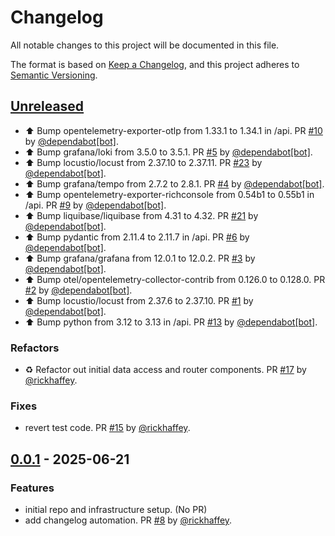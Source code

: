 # Changelog

All notable changes to this project will be documented in this file.

The format is based on [Keep a Changelog](https://keepachangelog.com/en/1.1.0/),
and this project adheres to [Semantic Versioning](https://semver.org/spec/v2.0.0.html).

## [Unreleased]

* ⬆ Bump opentelemetry-exporter-otlp from 1.33.1 to 1.34.1 in /api. PR [#10](https://github.com/rickhaffey/lloyd/pull/10) by [@dependabot[bot]](https://github.com/apps/dependabot).
* ⬆ Bump grafana/loki from 3.5.0 to 3.5.1. PR [#5](https://github.com/rickhaffey/lloyd/pull/5) by [@dependabot[bot]](https://github.com/apps/dependabot).
* ⬆ Bump locustio/locust from 2.37.10 to 2.37.11. PR [#23](https://github.com/rickhaffey/lloyd/pull/23) by [@dependabot[bot]](https://github.com/apps/dependabot).
* ⬆ Bump grafana/tempo from 2.7.2 to 2.8.1. PR [#4](https://github.com/rickhaffey/lloyd/pull/4) by [@dependabot[bot]](https://github.com/apps/dependabot).
* ⬆ Bump opentelemetry-exporter-richconsole from 0.54b1 to 0.55b1 in /api. PR [#9](https://github.com/rickhaffey/lloyd/pull/9) by [@dependabot[bot]](https://github.com/apps/dependabot).
* ⬆ Bump liquibase/liquibase from 4.31 to 4.32. PR [#21](https://github.com/rickhaffey/lloyd/pull/21) by [@dependabot[bot]](https://github.com/apps/dependabot).
* ⬆ Bump pydantic from 2.11.4 to 2.11.7 in /api. PR [#6](https://github.com/rickhaffey/lloyd/pull/6) by [@dependabot[bot]](https://github.com/apps/dependabot).
* ⬆ Bump grafana/grafana from 12.0.1 to 12.0.2. PR [#3](https://github.com/rickhaffey/lloyd/pull/3) by [@dependabot[bot]](https://github.com/apps/dependabot).
* ⬆ Bump otel/opentelemetry-collector-contrib from 0.126.0 to 0.128.0. PR [#2](https://github.com/rickhaffey/lloyd/pull/2) by [@dependabot[bot]](https://github.com/apps/dependabot).
* ⬆ Bump locustio/locust from 2.37.6 to 2.37.10. PR [#1](https://github.com/rickhaffey/lloyd/pull/1) by [@dependabot[bot]](https://github.com/apps/dependabot).
* ⬆ Bump python from 3.12 to 3.13 in /api. PR [#13](https://github.com/rickhaffey/lloyd/pull/13) by [@dependabot[bot]](https://github.com/apps/dependabot).

### Refactors

* ♻️ Refactor out initial data access and router components. PR [#17](https://github.com/rickhaffey/lloyd/pull/17) by [@rickhaffey](https://github.com/rickhaffey).

### Fixes

* revert test code. PR [#15](https://github.com/rickhaffey/lloyd/pull/15) by [@rickhaffey](https://github.com/rickhaffey).

## [0.0.1] - 2025-06-21

### Features

* initial repo and infrastructure setup. (No PR)
* add changelog automation. PR [#8](https://github.com/rickhaffey/lloyd/pull/8) by [@rickhaffey](https://github.com/rickhaffey).

[unreleased]: https://github.com/rickhaffey/lloyd/compare/v0.0.1...HEAD
[0.0.1]: https://github.com/rickhaffey/lloyd/compare/v.0.0.0...v0.0.1
